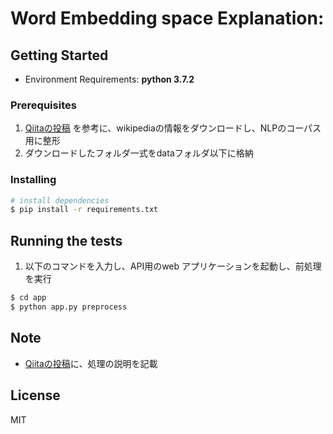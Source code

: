 # Word Embedding space Explanation:

## Getting Started

* Environment Requirements: **python 3.7.2**

### Prerequisites
1. [Qiitaの投稿](https://qiita.com/atsushieee/items/7b64b605de7d1646bf41) を参考に、wikipediaの情報をダウンロードし、NLPのコーパス用に整形
1. ダウンロードしたフォルダ一式をdataフォルダ以下に格納

### Installing

``` bash
# install dependencies
$ pip install -r requirements.txt
```

## Running the tests
1. 以下のコマンドを入力し、API用のweb アプリケーションを起動し、前処理を実行
``` bash
$ cd app
$ python app.py preprocess
```

## Note
- [Qiitaの投稿]()に、処理の説明を記載


## License
MIT
